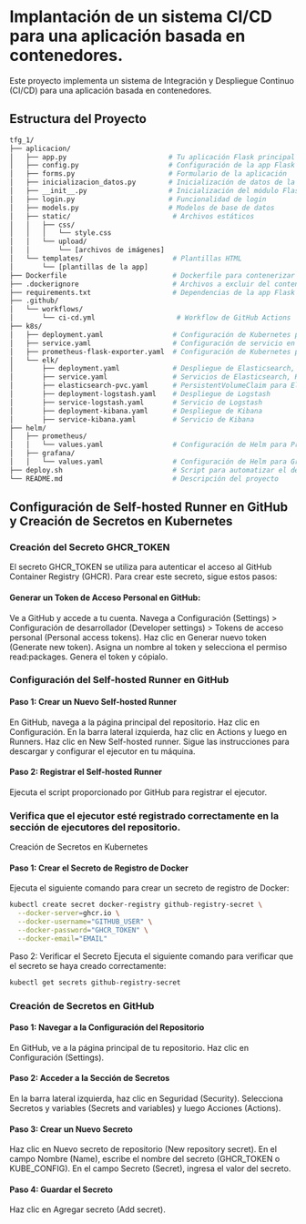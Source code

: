 # Implantación de un sistema CI/CD para una aplicación basada en contenedores.

Este proyecto implementa un sistema de Integración y Despliegue Continuo (CI/CD) para una aplicación basada en contenedores.

## Estructura del Proyecto

```bash
tfg_1/
├── aplicacion/
│   ├── app.py                         # Tu aplicación Flask principal
│   ├── config.py                      # Configuración de la app Flask
│   ├── forms.py                       # Formulario de la aplicación
│   ├── inicializacion_datos.py        # Inicialización de datos de la app
│   ├── __init__.py                    # Inicialización del módulo Flask
│   ├── login.py                       # Funcionalidad de login
│   ├── models.py                      # Modelos de base de datos
│   ├── static/                         # Archivos estáticos
│   │   ├── css/
│   │   │   └── style.css
│   │   └── upload/
│   │       └── [archivos de imágenes]
│   └── templates/                      # Plantillas HTML
│       └── [plantillas de la app]
├── Dockerfile                          # Dockerfile para contenerizar la app
├── .dockerignore                       # Archivos a excluir del contenedor Docker
├── requirements.txt                    # Dependencias de la app Flask
├── .github/
│   └── workflows/
│       └── ci-cd.yml                    # Workflow de GitHub Actions
├── k8s/
│   ├── deployment.yaml                 # Configuración de Kubernetes para desplegar la app
│   ├── service.yaml                    # Configuración de servicio en Kubernetes
│   ├── prometheus-flask-exporter.yaml  # Configuración de Kubernetes para el exporter de métricas Flask
│   └── elk/
│       ├── deployment.yaml             # Despliegue de Elasticsearch, Kibana y Logstash
│       ├── service.yaml                # Servicios de Elasticsearch, Kibana y Logstash
│       ├── elasticsearch-pvc.yaml      # PersistentVolumeClaim para Elasticsearch
│       ├── deployment-logstash.yaml    # Despliegue de Logstash
│       ├── service-logstash.yaml       # Servicio de Logstash
│       ├── deployment-kibana.yaml      # Despliegue de Kibana
│       ├── service-kibana.yaml         # Servicio de Kibana
├── helm/
│   ├── prometheus/
│   │   └── values.yaml                 # Configuración de Helm para Prometheus
│   ├── grafana/
│   │   └── values.yaml                 # Configuración de Helm para Grafana
├── deploy.sh                           # Script para automatizar el despliegue de la app y ELK
└── README.md                           # Descripción del proyecto

```
## Configuración de Self-hosted Runner en GitHub y Creación de Secretos en Kubernetes

### Creación del Secreto GHCR_TOKEN
El secreto GHCR_TOKEN se utiliza para autenticar el acceso al GitHub Container Registry (GHCR). Para crear este secreto, sigue estos pasos:

#### Generar un Token de Acceso Personal en GitHub:

Ve a GitHub y accede a tu cuenta.
Navega a Configuración (Settings) > Configuración de desarrollador (Developer settings) > Tokens de acceso personal (Personal access tokens).
Haz clic en Generar nuevo token (Generate new token).
Asigna un nombre al token y selecciona el permiso read:packages.
Genera el token y cópialo.

### Configuración del Self-hosted Runner en GitHub
#### Paso 1: Crear un Nuevo Self-hosted Runner
En GitHub, navega a la página principal del repositorio.
Haz clic en Configuración.
En la barra lateral izquierda, haz clic en Actions y luego en Runners.
Haz clic en New Self-hosted runner.
Sigue las instrucciones para descargar y configurar el ejecutor en tu máquina.
#### Paso 2: Registrar el Self-hosted Runner
Ejecuta el script proporcionado por GitHub para registrar el ejecutor.
### Verifica que el ejecutor esté registrado correctamente en la sección de ejecutores del repositorio.
Creación de Secretos en Kubernetes
#### Paso 1: Crear el Secreto de Registro de Docker
Ejecuta el siguiente comando para crear un secreto de registro de Docker:
```bash
kubectl create secret docker-registry github-registry-secret \
  --docker-server=ghcr.io \
  --docker-username="GITHUB_USER" \
  --docker-password="GHCR_TOKEN" \
  --docker-email="EMAIL"
```
Paso 2: Verificar el Secreto
Ejecuta el siguiente comando para verificar que el secreto se haya creado correctamente:

```bash
kubectl get secrets github-registry-secret
```
### Creación de Secretos en GitHub
#### Paso 1: Navegar a la Configuración del Repositorio
En GitHub, ve a la página principal de tu repositorio.
Haz clic en Configuración (Settings).
#### Paso 2: Acceder a la Sección de Secretos
En la barra lateral izquierda, haz clic en Seguridad (Security).
Selecciona Secretos y variables (Secrets and variables) y luego Acciones (Actions).
#### Paso 3: Crear un Nuevo Secreto
Haz clic en Nuevo secreto de repositorio (New repository secret).
En el campo Nombre (Name), escribe el nombre del secreto (GHCR_TOKEN o KUBE_CONFIG).
En el campo Secreto (Secret), ingresa el valor del secreto.
#### Paso 4: Guardar el Secreto
Haz clic en Agregar secreto (Add secret).
